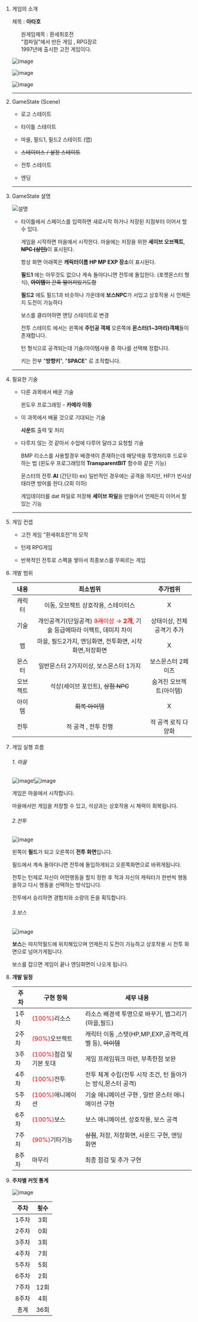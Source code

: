 1. 게임의 소개

   제목 : <strong>아타호</strong> 

   <ul>원게임제목 : 환세취호전</ul>
   <ul>"컴파일"에서 만든 게임 , RPG장르</ul>
   <ul>1997년에 출시한 고전 게임이다.</ul>

   ![image](https://github.com/gws1017/2DGP_Term/assets/65538479/458a7e38-401a-4abe-8028-fcc7e15d7435)

   ![image](https://github.com/gws1017/2DGP_Term/assets/65538479/8f14e754-9dc7-417b-ae5a-6d92a58092ab)

   ![image](https://github.com/gws1017/2DGP_Term/assets/65538479/a29cfe57-6dfa-4260-a3f2-88726412fcb7)

   

   ---

2. GameState (Scene)

   - 로고 스테이트

   - 타이틀 스테이트
   - 마을, 필드1, 필드2 스테이트 (맵)
   - ~~스테이터스 / 설정 스테이트~~
   - 전투 스테이트
   - 엔딩

   ---

3. GameState 설명

   <img src="https://user-images.githubusercontent.com/65538479/94275454-f08f2b00-ff81-11ea-8608-0124b998dc21.JPG" alt="설명"  />

   - 타이틀에서 스페이스를 입력하면 새로시작 하거나 저장된 지점부터 이어서 할 수 있다.

     게임을 시작하면  마을에서 시작한다. 마을에는 저장을 위한 **세이브 오브젝트**, ~~**NPC (상인)**~~이 표시된다.

     항상 화면 아래쪽은 **캐릭터이름 HP MP EXP 장소**이 표시된다.

     **필드1** 에는 아무것도 없으나 계속 돌아다니면 전투에 돌입한다. (포켓몬스터 형식), ~~**아이템**이 간혹 떨어져있기도함~~

     **필드2** 에도  필드1과 비슷하나 가운데에 **보스NPC**가 서있고 상호작용 시 언제든지 도전이 가능하다

     보스를 클리어하면 엔딩 스테이트로 변경

     전투 스테이트 에서는 왼쪽에 **주인공 객체** 오른쪽에 **몬스터(1~3마리)객체**들이 존재합니다.

     턴 형식으로 공격되는데 기술/아이템사용 중 하나를 선택해 정합니다.

     키는 전부 "<strong>방향키</strong>", "**SPACE**" 로 조작합니다.

   ---

4. 필요한 기술

   - 다른 과목에서 배운 기술 

     윈도우 프로그래밍 - **카메라 이동**

   - 이 과목에서 배울 것으로 기대되는 기술

     **사운드** 출력 및 처리

   - 다루지 않는 것 같아서 수업에 다루어 달라고 요청할 기술

     BMP 리소스를 사용할경우 배경색이 존재하는데 해당색을 투명처리후 드로우 하는 법 (윈도우 프로그래밍의 **TransparentBIT** 함수와 같은 기능)

     몬스터의 전투 **AI** (간단히) ex) 일반적인 경우에는 공격을 하지만, HP가 빈사상태라면 방어를 한다.(2회 이하)

     게임데이터를 dat 파일로 저장해 **세이브 파일**을 만들어서 언제든지 이어서 할 있는 기능
   
   ------
   
5. 게임 컨셉

   + 고전 게임 "환세취호전"의 모작

   + 턴제 RPG게임

   + 반복적인 전투로 스펙을 쌓아서 최종보스를 무찌르는 게임

     

6. 개발 범위

   |   내용   |                           최소범위                           |         추가범위          |
   | :------: | :----------------------------------------------------------: | :-----------------------: |
   |  캐릭터  |             이동, 오브젝트 상호작용, 스테이터스              |             X             |
   |   기술   | 개인공격기(단일공격) <span style="color:red">~~3개~~이상 → **2개**</span>, 기술 등급에따라 이펙트, 데미지 차이 | 상태이상, 전체공격기 추가 |
   |    맵    |    마을, 필드2가지, 엔딩화면, 전투화면, 시작화면,저장화면    |             X             |
   |  몬스터  |            일반몬스터 2가지이상, 보스몬스터 1가지            |    보스몬스터 2페이즈     |
   | 오브젝트 |              석상(세이브 포인트), ~~상점 NPC~~               |  숨겨진 오브젝트(아이템)  |
   |  아이템  |                       ~~회복 아이템~~                        |             X             |
   |   전투   |                     적 공격 , 전투 진행                      |    적 공격 로직 다양화    |

7. 게임 실행 흐름

   ###### 1. 마을

   ![image](https://github.com/gws1017/2DGP_Term/assets/65538479/171931d5-da78-4dc4-8b89-69ae5160e41d)!![image](https://github.com/gws1017/2DGP_Term/assets/65538479/ac1c1421-6d0f-45bc-9416-792f7e54df82)

   게임은 마을에서 시작합니다. 

   마을에서만 게임을 저장할 수 있고, 석상과는 상호작용 시 체력이 회복됩니다.

   

   ######  2.전투

   ![image](https://github.com/gws1017/2DGP_Term/assets/65538479/2f8296c4-e3f1-4f67-96e9-34b5a1c34375)

   왼쪽이 **필드**가 되고 오른쪽이 **전투 화면**입니다.

   필드에서 계속 돌아다니면 전투에 돌입하게되고 오른쪽화면으로 바뀌게됩니다.

   전투는 턴제로 자신이 어떤행동을 할지 정한 후 적과 자신의 캐릭터가 한번씩 행동을하고 다시 행동을 선택하는 방식입니다.

   전투에서 승리하면 경험치와 소량의 돈을 획득합니다.

   

   ###### 	3.보스

   ![image](https://github.com/gws1017/2DGP_Term/assets/65538479/b14d416f-4dba-47fe-a6bd-0ee49166e701)

   **보스**는 마지막필드에 위치해있으며 언제든지 도전이 가능하고 상호작용 시 전투 화면으로 넘어가게됩니다.

   보스를 잡으면 게임이 끝나 엔딩화면이 나오게 됩니다.

   

8. **개발 일정**

   | 주차  | 구현 항목                                              | 세부 내용                                                    |
   | ----- | ------------------------------------------------------ | ------------------------------------------------------------ |
   | 1주차 | <span style="color:red">(100%)</span>리소스            | 리소스 배경색 투명으로 바꾸기, 맵그리기(마을,필드)           |
   | 2주차 | <span style="color:red">(90%)</span>오브젝트           | 캐릭터 이동 ,스텟(HP,MP,EXP,공격력,레벨 등), ~~아이템~~      |
   | 3주차 | <span style="color:red">(100%)</span>점검 및 기본 토대 | 게임 프레임워크 마련,  부족한점 보완                         |
   | 4주차 | <span style="color:red">(100%)</span>전투              | 전투 체계 수립(전투 시작 조건, 턴 돌아가는 방식,몬스터 공격) |
   | 5주차 | <span style="color:red">(100%)</span>애니메이션        | 기술 애니메이션 구현 , 일반 몬스터 애니메이션 구현           |
   | 6주차 | <span style="color:red">(100%)</span>보스              | 보스 애니메이션, 상호작용, 보스 공격                         |
   | 7주차 | <span style="color:red">(90%)</span>기타기능           | ~~상점~~, 저장, 저장화면, 사운드 구현, 엔딩 화면             |
   | 8주차 | 마무리                                                 | 최종 점검 및 추가 구현                                       |

   
   
9. **주차별 커밋 통계**

   ![image](https://user-images.githubusercontent.com/65538479/101104118-c2773880-360d-11eb-897c-09e1903fecf1.png)

   | 주차  | 횟수 |
   | :---: | :--: |
   | 1주차 | 3회  |
   | 2주차 | 0회  |
   | 3주차 | 3회  |
   | 4주차 | 7회  |
   | 5주차 | 5회  |
   | 6주차 | 2회  |
   | 7주차 | 12회 |
   | 8주차 | 4회  |
   | 총계  | 36회 |

   


